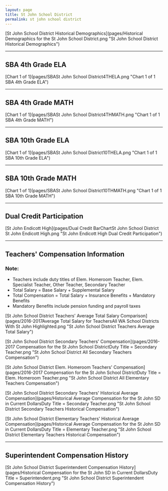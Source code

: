 ```yaml
---
layout: page
title: St John School District
permalink: st john school district
---
```



[St John School District Historical Demographics](pages/Historical Demographics for the St John School District.png "St John School District Historical Demographics")

___

## SBA 4th Grade ELA

[Chart 1 of 1](pages/SBASt John School District4THELA.png "Chart 1 of 1 SBA 4th Grade ELA")


___

## SBA 4th Grade MATH

[Chart 1 of 1](pages/SBASt John School District4THMATH.png "Chart 1 of 1 SBA 4th Grade MATH")


___

## SBA 10th Grade ELA

[Chart 1 of 1](pages/SBASt John School District10THELA.png "Chart 1 of 1 SBA 10th Grade ELA")


___

## SBA 10th Grade MATH

[Chart 1 of 1](pages/SBASt John School District10THMATH.png "Chart 1 of 1 SBA 10th Grade MATH")


___

## Dual Credit Participation

[St John Endicott High](pages/Dual Credit BarChartSt John School District St John Endicott High.png "St John Endicott High Dual Credit Participation")


___

## Teachers' Compensation Information
### Note:
- Teachers include duty titles of Elem. Homeroom Teacher, Elem. Specialist Teacher, Other Teacher, Secondary Teacher
- Total Salary = Base Salary + Supplemental Salary
- Total Compensation = Total Salary + Insurance Benefits + Mandatory Benefits
- Mandatory Benefits include pension funding and payroll taxes

[St John School District Teachers' Average Total Salary Comparison](pages/2016-2017Average Total Salary for TeachersAll WA School Districts With St John Highlighted.png "St John School District Teachers Average Total Salary")

[St John School District Secondary Teachers' Compensation](pages/2016-2017 Compensation for the St John School DistrictDuty Title = Secondary Teacher.png "St John School District All Secondary Teachers Compensation")

[St John School District Elem. Homeroom Teachers' Compensation](pages/2016-2017 Compensation for the St John School DistrictDuty Title = Elem. Homeroom Teacher.png "St John School District All Elementary Teachers Compensation")

[St John School District Secondary Teachers' Historical Average Compensation](pages/Historical Average Compensation for the St John SD in Current DollarsDuty Title = Secondary Teacher.png "St John School District Secondary Teachers Historical Compensation")

[St John School District Elementary Teachers' Historical Average Compensation](pages/Historical Average Compensation for the St John SD in Current DollarsDuty Title = Elementary Teacher.png "St John School District Elementary Teachers Historical Compensation")


___

## Superintendent Compensation History

[St John School District Superintendent Compensation History](pages/Historical Compensation for the St John SD in Current DollarsDuty Title = Superintendent.png "St John School District Superintendent Compensation History")

